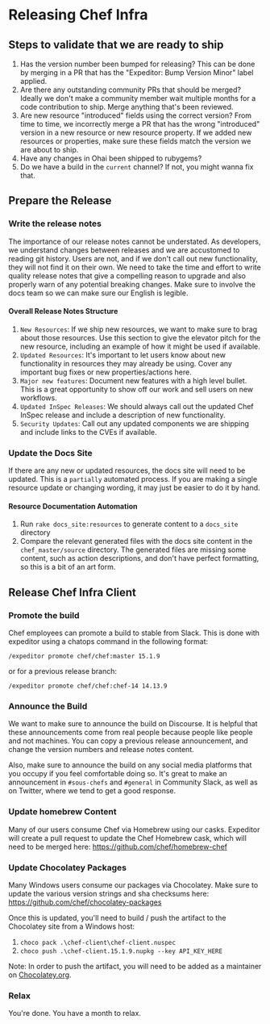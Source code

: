 # Releasing Chef Infra

## Steps to validate that we are ready to ship

  1. Has the version number been bumped for releasing? This can be done by merging in a PR that has the "Expeditor: Bump Version Minor" label applied.
  2. Are there any outstanding community PRs that should be merged? Ideally we don't make a community member wait multiple months for a code contribution to ship. Merge anything that's been reviewed.
  3. Are new resource "introduced" fields using the correct version? From time to time, we incorrectly merge a PR that has the wrong "introduced" version in a new resource or new resource property. If we added new resources or properties, make sure these fields match the version we are about to ship.
  4. Have any changes in Ohai been shipped to rubygems?
  5. Do we have a build in the `current` channel? If not, you might wanna fix that.

## Prepare the Release

### Write the release notes

The importance of our release notes cannot be understated. As developers, we understand changes between releases and we are accustomed to reading git history. Users are not, and if we don't call out new functionality, they will not find it on their own. We need to take the time and effort to write quality release notes that give a compelling reason to upgrade and also properly warn of any potential breaking changes. Make sure to involve the docs team so we can make sure our English is legible.

#### Overall Release Notes Structure

1. `New Resources`: If we ship new resources, we want to make sure to brag about those resources. Use this section to give the elevator pitch for the new resource, including an example of how it might be used if available.
2. `Updated Resources`: It's important to let users know about new functionality in resources they may already be using. Cover any important bug fixes or new properties/actions here.
3. `Major new features`: Document new features with a high level bullet. This is a great opportunity to show off our work and sell users on new workflows.
4. `Updated InSpec Releases`: We should always call out the updated Chef InSpec release and include a description of new functionality.
5. `Security Updates`: Call out any updated components we are shipping and include links to the CVEs if available.

### Update the Docs Site

If there are any new or updated resources, the docs site will need to be updated. This is a `partially` automated process. If you are making a single resource update or changing wording, it may just be easier to do it by hand.

#### Resource Documentation Automation

1. Run `rake docs_site:resources` to generate content to a `docs_site` directory
2. Compare the relevant generated files with the docs site content in the `chef_master/source` directory. The generated files are missing some content, such as action descriptions, and don't have perfect formatting, so this is a bit of an art form.

## Release Chef Infra Client

### Promote the build

Chef employees can promote a build to stable from Slack. This is done with expeditor using a chatops command in the following format:

`/expeditor promote chef/chef:master 15.1.9`

or for a previous release branch:

`/expeditor promote chef/chef:chef-14 14.13.9`

### Announce the Build

We want to make sure to announce the build on Discourse. It is helpful that these announcements come from real people because people like people and not machines. You can copy a previous release announcement, and change the version numbers and release notes content.

Also, make sure to announce the build on any social media platforms that you occupy if you feel comfortable doing so. It's great to make an announcement in `#sous-chefs` and `#general` in Community Slack, as well as on Twitter, where we tend to get a good response.

### Update homebrew Content

Many of our users consume Chef via Homebrew using our casks. Expeditor will create a pull request to update the Chef Homebrew cask, which will need to be merged here: https://github.com/chef/homebrew-chef

### Update Chocolatey Packages

Many Windows users consume our packages via Chocolatey. Make sure to update the various version strings and sha checksums here: https://github.com/chef/chocolatey-packages

Once this is updated, you'll need to build / push the artifact to the Chocolatey site from a Windows host:

  1. `choco pack .\chef-client\chef-client.nuspec`
  2. `choco push .\chef-client.15.1.9.nupkg --key API_KEY_HERE`

Note: In order to push the artifact, you will need to be added as a maintainer on [Chocolatey.org](https://chocolatey.org/).

### Relax

You're done. You have a month to relax.
